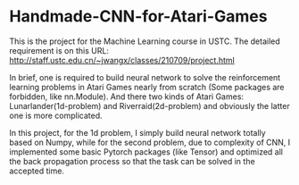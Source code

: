 # Handmade-CNN-for-Atari-Games
This is the project for the Machine Learning course in USTC. The detailed requirement is on this URL: http://staff.ustc.edu.cn/~jwangx/classes/210709/project.html

In brief, one is required to build neural network to solve the reinforcement learning problems in Atari Games nearly from scratch (Some packages are forbidden, like nn.Module). And there two kinds of Atari Games: Lunarlander(1d-problem) and Riverraid(2d-problem) and obviously the latter one is more complicated.

In this project, for the 1d problem, I simply build neural network totally based on Numpy, while for the second problem, due to complexity of CNN, I implemented some basic Pytorch packages (like Tensor) and optimized all the back propagation process so that the task can be solved in the accepted time. 
